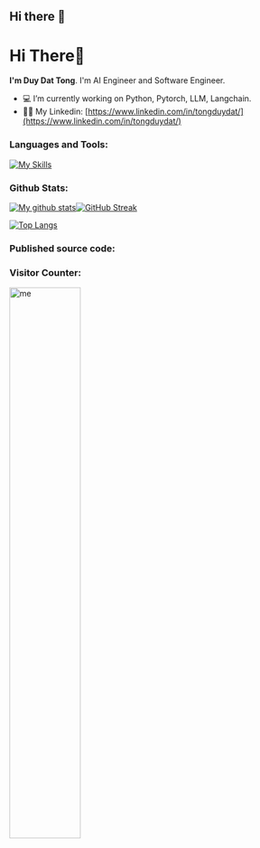 ## Hi there 👋

<!--
**TongDuyDat/tongduydat** is a ✨ _special_ ✨ repository because its `README.md` (this file) appears on your GitHub profile.

Here are some ideas to get you started:

- 🔭 I’m currently working on ...
- 🌱 I’m currently learning ...
- 👯 I’m looking to collaborate on ...
- 🤔 I’m looking for help with ...
- 💬 Ask me about ...
- 📫 How to reach me: ...
- 😄 Pronouns: ...
- ⚡ Fun fact: ...
-->
<h1>Hi There👋</h1>

<b>I'm Duy Dat Tong</b>. I'm AI Engineer and Software Engineer.
- 💻 I’m currently working on Python, Pytorch, LLM, Langchain.
- 👨‍💻 My Linkedin: [https://www.linkedin.com/in/tongduydat/](https://www.linkedin.com/in/tongduydat/)

### Languages and Tools:
[![My Skills](https://skillicons.dev/icons?i=anaconda,cpp)](https://skillicons.dev)

### Github Stats:

[![My github stats](https://github-readme-stats.vercel.app/api?username=tongduydat&count_private=true&show_icons=true&hide_border=true&&theme=tokyonight)](https://github.com/tongduydat)[![GitHub Streak](https://github-readme-streak-stats.herokuapp.com?user=tongduydat&theme=tokyonight&date_format=M%20j%5B%2C%20Y%5D)](https://git.io/streak-stats)

[![Top Langs](https://github-readme-stats.vercel.app/api/top-langs/?username=tongduydat&layout=compact&hide=makefile,c++&hide_border=true&&theme=tokyonight)](https://github.com/tongduydat)

### Published source code:


### Visitor Counter:

<img alt="me" width="50%" src="https://profile-counter.glitch.me/tongduydat/count.svg" />
